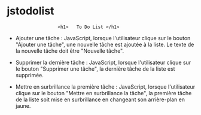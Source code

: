 # jstodolist
                       <h1>   To Do List </h1>

 - Ajouter une tâche : JavaScript, lorsque l'utilisateur clique sur le bouton "Ajouter une
tâche", une nouvelle tâche est ajoutée à la liste. Le texte de la nouvelle tâche doit être
"Nouvelle tâche".

 - Supprimer la dernière tâche : JavaScript, lorsque l'utilisateur clique sur le bouton
"Supprimer une tâche", la dernière tâche de la liste est supprimée.

 - Mettre en surbrillance la première tâche : JavaScript, lorsque l'utilisateur clique sur le
bouton "Mettre en surbrillance la tâche", la première tâche de la liste soit mise en
surbrillance en changeant son arrière-plan en jaune.
